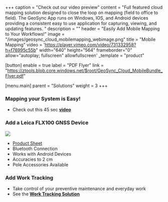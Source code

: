 +++
caption = "Check out our video preview"
content = "Full featured cloud mapping solution designed to close the loop on mapping (field to office to field). The GeoSync App runs on Windows, IOS, and Android devices providing a consistent easy to use application for capturing, viewing, and updating features. "
description = ""
header = "Easily Add Mobile Mapping to Your Workflows!"
image = "/images/geosync_cloud_mobilemapping_webimage.png"
title = "Mobile Mapping"
video = 'https://player.vimeo.com/video/731332958?h=f76995c55b" width="640" height="564" frameborder="0" allow="autoplay; fullscreen" allowfullscreen'
_template = "product"

[button]
enable = true
label = "PDF Flyer"
link = "https://ztools.blob.core.windows.net/$root/GeoSync_Cloud_MobileBundle_Flyer.pdf"

[menu.main]
parent = "Solutions"
weight = 3
+++

### Mapping your System is Easy!

* Check out this 45 sec [**video**](https://vimeo.com/734988953)

### Add a Leica FLX100 GNSS Device

![](/images/leica_zeno_flx100.png)

* [Product Sheet](https://ztools.blob.core.windows.net/$root/Leica%20Zeno%20FLX100%20plus%20DS%20971467%200522%20en.pdf)
* Bluetooth Connection
* Works with Android Devices
* Accuracies to 2 cm
* Pole Accessories Available

### Add Work Tracking

* Take control of your preventive maintenance and everyday work
* See the [**Work Tracking Solution**](https://start.geosync.cloud/solutions/work-tracking/)
